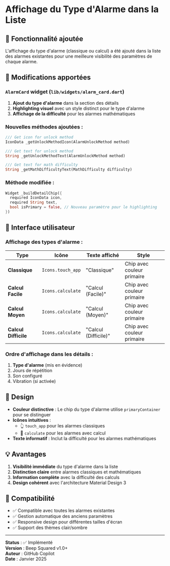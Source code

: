 # Affichage du Type d'Alarme dans la Liste

## 🎯 Fonctionnalité ajoutée

L'affichage du type d'alarme (classique ou calcul) a été ajouté dans la liste des alarmes existantes pour une meilleure visibilité des paramètres de chaque alarme.

## 🔧 Modifications apportées

### `AlarmCard` widget (`lib/widgets/alarm_card.dart`)

1. **Ajout du type d'alarme** dans la section des détails
2. **Highlighting visuel** avec un style distinct pour le type d'alarme
3. **Affichage de la difficulté** pour les alarmes mathématiques

### Nouvelles méthodes ajoutées :

```dart
/// Get icon for unlock method
IconData _getUnlockMethodIcon(AlarmUnlockMethod method)

/// Get text for unlock method
String _getUnlockMethodText(AlarmUnlockMethod method)

/// Get text for math difficulty
String _getMathDifficultyText(MathDifficulty difficulty)
```

### Méthode modifiée :

```dart
Widget _buildDetailChip({
  required IconData icon,
  required String text,
  bool isPrimary = false, // Nouveau paramètre pour le highlighting
})
```

## 📱 Interface utilisateur

### Affichage des types d'alarme :

| Type                 | Icône             | Texte affiché        | Style                      |
| -------------------- | ----------------- | -------------------- | -------------------------- |
| **Classique**        | `Icons.touch_app` | "Classique"          | Chip avec couleur primaire |
| **Calcul Facile**    | `Icons.calculate` | "Calcul (Facile)"    | Chip avec couleur primaire |
| **Calcul Moyen**     | `Icons.calculate` | "Calcul (Moyen)"     | Chip avec couleur primaire |
| **Calcul Difficile** | `Icons.calculate` | "Calcul (Difficile)" | Chip avec couleur primaire |

### Ordre d'affichage dans les détails :

1. **Type d'alarme** (mis en évidence)
2. Jours de répétition
3. Son configuré
4. Vibration (si activée)

## 🎨 Design

- **Couleur distinctive** : Le chip du type d'alarme utilise `primaryContainer` pour se distinguer
- **Icônes intuitives** :
  - 👆 `touch_app` pour les alarmes classiques
  - 🧮 `calculate` pour les alarmes avec calcul
- **Texte informatif** : Inclut la difficulté pour les alarmes mathématiques

## 💡 Avantages

1. **Visibilité immédiate** du type d'alarme dans la liste
2. **Distinction claire** entre alarmes classiques et mathématiques
3. **Information complète** avec la difficulté des calculs
4. **Design cohérent** avec l'architecture Material Design 3

## 🔄 Compatibilité

- ✅ Compatible avec toutes les alarmes existantes
- ✅ Gestion automatique des anciens paramètres
- ✅ Responsive design pour différentes tailles d'écran
- ✅ Support des thèmes clair/sombre

---

**Status** : ✅ Implémenté  
**Version** : Beep Squared v1.0+  
**Auteur** : GitHub Copilot  
**Date** : Janvier 2025
